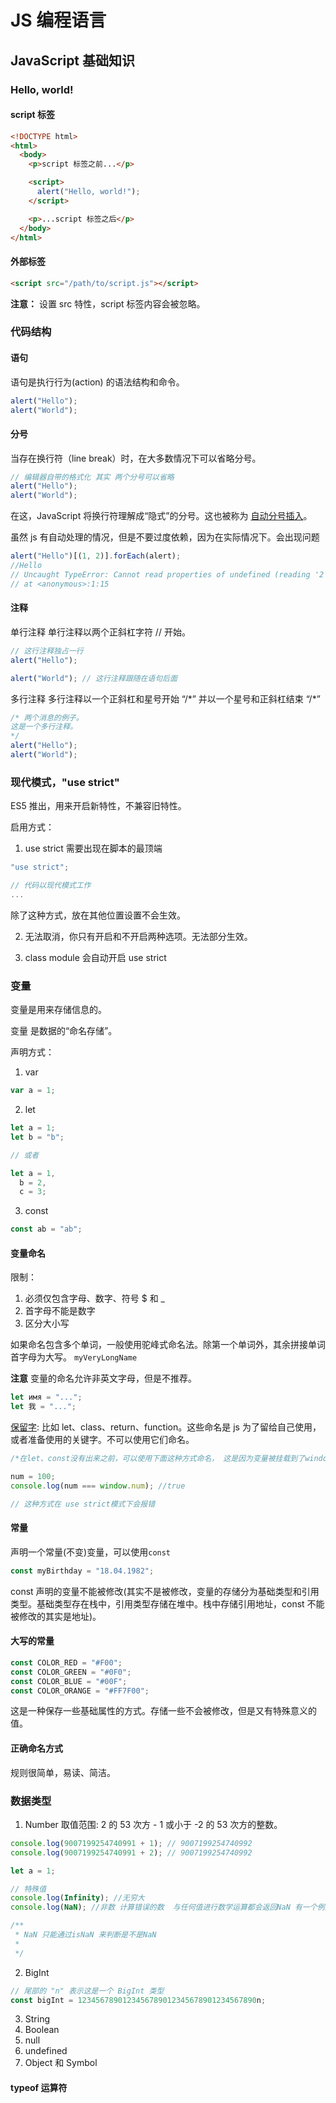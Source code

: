 # JS 编程语言

## JavaScript 基础知识

### Hello, world!

#### script 标签

```html
<!DOCTYPE html>
<html>
  <body>
    <p>script 标签之前...</p>

    <script>
      alert("Hello, world!");
    </script>

    <p>...script 标签之后</p>
  </body>
</html>
```

#### 外部标签

```html
<script src="/path/to/script.js"></script>
```

**注意：** 设置 src 特性，script 标签内容会被忽略。

### 代码结构

#### 语句

语句是执行行为(action) 的语法结构和命令。

```js
alert("Hello");
alert("World");
```

#### 分号

当存在换行符（line break）时，在大多数情况下可以省略分号。

```js
// 编辑器自带的格式化 其实 两个分号可以省略
alert("Hello");
alert("World");
```

在这，JavaScript 将换行符理解成“隐式”的分号。这也被称为 [自动分号插入](https://tc39.github.io/ecma262/#sec-automatic-semicolon-insertion)。

虽然 js 有自动处理的情况，但是不要过度依赖，因为在实际情况下。会出现问题

```js
alert("Hello")[(1, 2)].forEach(alert);
//Hello
// Uncaught TypeError: Cannot read properties of undefined (reading '2')
// at <anonymous>:1:15
```

#### 注释

单行注释
单行注释以两个正斜杠字符 // 开始。

```js
// 这行注释独占一行
alert("Hello");

alert("World"); // 这行注释跟随在语句后面
```

多行注释
多行注释以一个正斜杠和星号开始 “/\*” 并以一个星号和正斜杠结束 “/\*”

```js
/* 两个消息的例子。
这是一个多行注释。
*/
alert("Hello");
alert("World");
```

### 现代模式，"use strict"

ES5 推出，用来开启新特性，不兼容旧特性。

启用方式：

1. use strict 需要出现在脚本的最顶端

```js
"use strict";

// 代码以现代模式工作
...
```

除了这种方式，放在其他位置设置不会生效。

2. 无法取消，你只有开启和不开启两种选项。无法部分生效。

3. class module 会自动开启 use strict

### 变量

变量是用来存储信息的。

变量 是数据的“命名存储”。

声明方式：

1. var

```js
var a = 1;
```

2. let

```js
let a = 1;
let b = "b";

// 或者

let a = 1,
  b = 2,
  c = 3;
```

3. const

```js
const ab = "ab";
```

#### 变量命名

限制：

1. 必须仅包含字母、数字、符号 $ 和 \_
2. 首字母不能是数字
3. 区分大小写

如果命名包含多个单词，一般使用驼峰式命名法。除第一个单词外，其余拼接单词首字母为大写。
`myVeryLongName`

**注意** 变量的命名允许非英文字母，但是不推荐。

```js
let имя = "...";
let 我 = "...";
```

[保留字](https://developer.mozilla.org/en-US/docs/Web/JavaScript/Reference/Lexical_grammar#Keywords): 比如 let、class、return、function。这些命名是 js 为了留给自己使用，或者准备使用的关键字。不可以使用它们命名。

```js
/*在let、const没有出来之前，可以使用下面这种方式命名， 这是因为变量被挂载到了window对象上*/

num = 100;
console.log(num === window.num); //true

// 这种方式在 use strict模式下会报错
```

#### 常量

声明一个常量(不变)变量，可以使用`const`

```js
const myBirthday = "18.04.1982";
```

const 声明的变量不能被修改(其实不是被修改，变量的存储分为基础类型和引用类型。基础类型存在栈中，引用类型存储在堆中。栈中存储引用地址，const 不能被修改的其实是地址)。

#### 大写的常量

```js
const COLOR_RED = "#F00";
const COLOR_GREEN = "#0F0";
const COLOR_BLUE = "#00F";
const COLOR_ORANGE = "#FF7F00";
```

这是一种保存一些基础属性的方式。存储一些不会被修改，但是又有特殊意义的值。

#### 正确命名方式

规则很简单，易读、简洁。

### 数据类型

1. Number
   取值范围: 2 的 53 次方 - 1 或小于 -2 的 53 次方的整数。

```js
console.log(9007199254740991 + 1); // 9007199254740992
console.log(9007199254740991 + 2); // 9007199254740992
```

```js
let a = 1;

// 特殊值
console.log(Infinity); //无穷大
console.log(NaN); //非数 计算错误的数  与任何值进行数学运算都会返回NaN 有一个例外 NaN ** 0 = 1

/**
 * NaN 只能通过isNaN 来判断是不是NaN
 *
 */
```

2. BigInt

```js
// 尾部的 "n" 表示这是一个 BigInt 类型
const bigInt = 1234567890123456789012345678901234567890n;
```

3. String
4. Boolean
5. null
6. undefined
7. Object 和 Symbol

#### typeof 运算符
